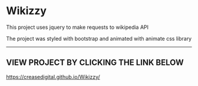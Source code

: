 # Wikizzy

This project uses jquery to make requests to wikipedia API

The project was styled with bootstrap and animated with animate css library

---------------------------------------------------------------------------
VIEW PROJECT BY CLICKING THE LINK BELOW
---------------------------------------------------------------------------

https://creasedigital.github.io/Wikizzy/

